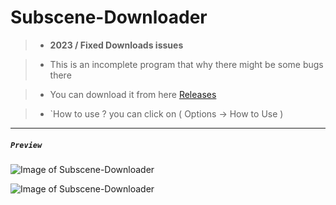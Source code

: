 # Subscene-Downloader

>- __2023 / Fixed Downloads issues__

>- This is an incomplete program that why there might be some bugs there

>- You can download it from here [Releases](https://github.com/xZetsubou/Subscene-Downloader/releases)

> - `How to use ? you can click on ( Options -> How to Use  )

---
##### `Preview` 

![Image of Subscene-Downloader](https://i.imgur.com/axntcF3.png)


![Image of Subscene-Downloader](https://i.imgur.com/Q6mQpoz.png)
